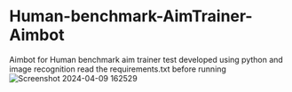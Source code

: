 # Human-benchmark-AimTrainer-Aimbot
Aimbot for Human benchmark aim trainer test developed using python and image recognition
read the requirements.txt before running
![Screenshot 2024-04-09 162529](https://github.com/MONEYATENOT007/Human-benchmark-AimTrainer-Aimbot/assets/97592129/ce061733-d6a3-4657-8830-1bfff62aa135)
